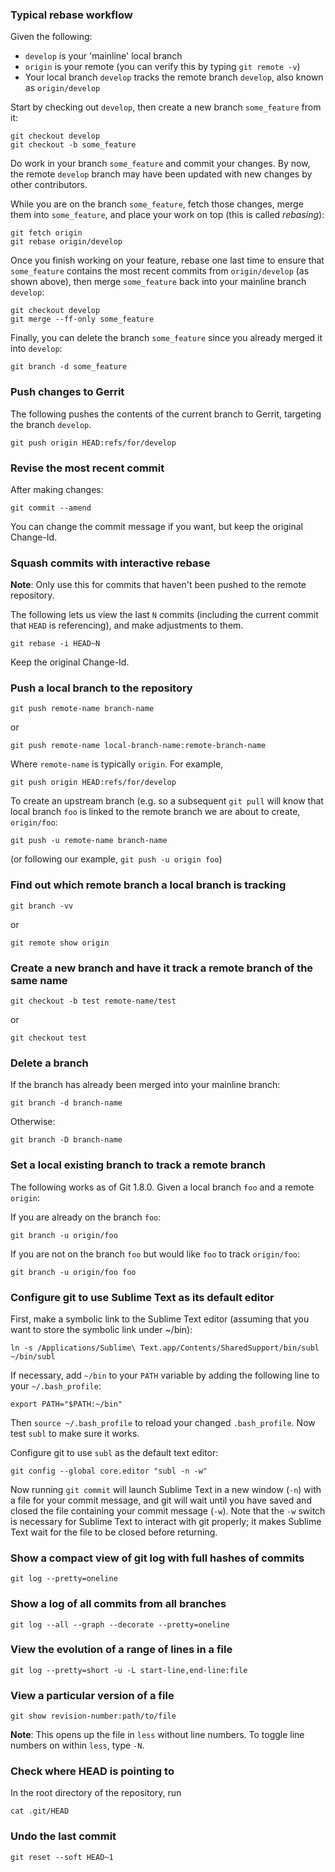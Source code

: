 ### Typical rebase workflow

Given the following:
* `develop` is your 'mainline' local branch
* `origin` is your remote (you can verify this by typing `git remote -v`)
* Your local branch `develop` tracks the remote branch `develop`,
  also known as `origin/develop`

Start by checking out `develop`, then create a new branch `some_feature`
from it:

    git checkout develop
    git checkout -b some_feature

Do work in your branch `some_feature` and commit your changes.
By now, the remote `develop` branch may have been updated with
new changes by other contributors.

While you are on the branch `some_feature`, fetch those changes,
merge them into `some_feature`, and place your work on top
(this is called *rebasing*):

    git fetch origin
    git rebase origin/develop

Once you finish working on your feature, rebase one last time to
ensure that `some_feature` contains the most recent commits from
`origin/develop` (as shown above), then merge `some_feature` back
into your mainline branch `develop`:

    git checkout develop
    git merge --ff-only some_feature

Finally, you can delete the branch `some_feature` since you already
merged it into `develop`:

    git branch -d some_feature


### Push changes to Gerrit

The following pushes the contents of the current branch to Gerrit,
targeting the branch `develop`.

    git push origin HEAD:refs/for/develop


### Revise the most recent commit

After making changes:

    git commit --amend

You can change the commit message if you want, but keep the original Change-Id.


### Squash commits with interactive rebase

**Note**: Only use this for commits that haven't been pushed to the remote
repository.

The following lets us view the last `N` commits (including the current
commit that `HEAD` is referencing), and make adjustments to them.

    git rebase -i HEAD~N

Keep the original Change-Id.


### Push a local branch to the repository

    git push remote-name branch-name

or

    git push remote-name local-branch-name:remote-branch-name

Where `remote-name` is typically `origin`. For example,

    git push origin HEAD:refs/for/develop

To create an upstream branch (e.g. so a subsequent `git pull` will know
that local branch `foo` is linked to the remote branch we are about
to create, `origin/foo`:

    git push -u remote-name branch-name

(or following our example, `git push -u origin foo`)


### Find out which remote branch a local branch is tracking

    git branch -vv

or

    git remote show origin


### Create a new branch and have it track a remote branch of the same name

    git checkout -b test remote-name/test

or

    git checkout test


### Delete a branch

If the branch has already been merged into your mainline branch:

    git branch -d branch-name

Otherwise:

    git branch -D branch-name


### Set a local existing branch to track a remote branch
    
The following works as of Git 1.8.0. Given a local branch `foo`
and a remote `origin`:

If you are already on the branch `foo`:

    git branch -u origin/foo

If you are not on the branch `foo` but would like `foo`
to track `origin/foo`:

    git branch -u origin/foo foo


### Configure git to use Sublime Text as its default editor

First, make a symbolic link to the Sublime Text editor
(assuming that you want to store the symbolic link under ~/bin):

    ln -s /Applications/Sublime\ Text.app/Contents/SharedSupport/bin/subl ~/bin/subl

If necessary, add `~/bin` to your `PATH` variable by adding
the following line to your `~/.bash_profile`:

    export PATH="$PATH:~/bin"

Then `source ~/.bash_profile` to reload your changed `.bash_profile`.
Now test `subl` to make sure it works.

Configure git to use `subl` as the default text editor:

    git config --global core.editor "subl -n -w"

Now running `git commit` will launch Sublime Text in a new window (`-n`)
with a file for your commit message, and git will wait until you have
saved and closed the file containing your commit message (`-w`).
Note that the `-w` switch is necessary for Sublime Text to interact with
git properly; it makes Sublime Text wait for the file to be closed before
returning.


### Show a compact view of git log with full hashes of commits

    git log --pretty=oneline


### Show a log of all commits from all branches

    git log --all --graph --decorate --pretty=oneline


### View the evolution of a range of lines in a file

    git log --pretty=short -u -L start-line,end-line:file


### View a particular version of a file

    git show revision-number:path/to/file

**Note**: This opens up the file in `less` without line numbers.
To toggle line numbers on within `less`, type `-N`.


### Check where HEAD is pointing to

In the root directory of the repository, run

    cat .git/HEAD


### Undo the last commit

    git reset --soft HEAD~1
